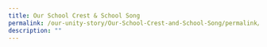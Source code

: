 ```yaml
---
title: Our School Crest & School Song
permalink: /our-unity-story/Our-School-Crest-and-School-Song/permalink/
description: ""
---
```


